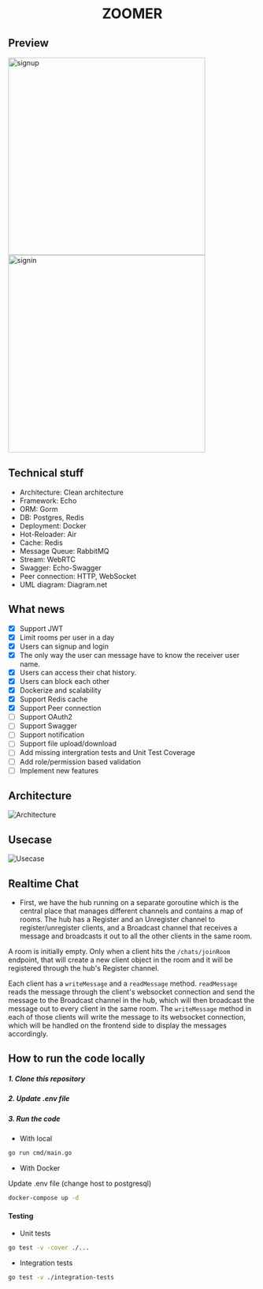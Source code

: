 <h1 align="center">ZOOMER</h1>

## Preview

<div>
  <img src="./public/demo/signup.PNG" alt="signup" width="400" /><img src="./public/demo/signin.PNG" alt="signin" width="400" />
</div>

## **Technical stuff**

- Architecture: Clean architecture
- Framework: Echo
- ORM: Gorm
- DB: Postgres, Redis
- Deployment: Docker
- Hot-Reloader: Air
- Cache: Redis
- Message Queue: RabbitMQ
- Stream: WebRTC
- Swagger: Echo-Swagger
- Peer connection: HTTP, WebSocket
- UML diagram: Diagram.net

## **What news**

- [x] Support JWT
- [x] Limit rooms per user in a day
- [x] Users can signup and login
- [x] The only way the user can message have to know the receiver user name.
- [x] Users can access their chat history.
- [x] Users can block each other
- [x] Dockerize and scalability
- [x] Support Redis cache
- [x] Support Peer connection
- [ ] Support OAuth2
- [ ] Support Swagger
- [ ] Support notification
- [ ] Support file upload/download
- [ ] Add missing intergration tests and Unit Test Coverage
- [ ] Add role/permission based validation
- [ ] Implement new features

## Architecture

![Architecture](./public/architecture.png)

## Usecase

![Usecase](./public/usecase.png)

## **Realtime Chat**

- First, we have the hub running on a separate goroutine which is the central place that manages different channels and contains a map of rooms. The hub has a Register and an Unregister channel to register/unregister clients, and a Broadcast channel that receives a message and broadcasts it out to all the other clients in the same room.

A room is initially empty. Only when a client hits the `/chats/joinRoom` endpoint, that will create a new client object in the room and it will be registered through the hub's Register channel.

Each client has a `writeMessage` and a `readMessage` method. `readMessage` reads the message through the client's websocket connection and send the message to the Broadcast channel in the hub, which will then broadcast the message out to every client in the same room. The `writeMessage` method in each of those clients will write the message to its websocket connection, which will be handled on the frontend side to display the messages accordingly.

## **How to run the code locally**

##### 1. Clone this repository

##### 2. Update .env file

##### 3. Run the code

- With local

```bash
go run cmd/main.go
```

- With Docker

Update .env file (change host to postgresql)

```bash
docker-compose up -d
```

#### **Testing**

- Unit tests

```bash
go test -v -cover ./...
```

- Integration tests

```bash
go test -v ./integration-tests
```

<!-- **References**

- [Clean architecture](https://github.dev/manakuro/golang-clean-architecture)

- [Web socket chat](https://www.youtube.com/watch?v=W9SuX9c40s8)

- [Status user ref](https://anonystick.com/blog-developer/check-user-online-hay-offline-nhu-facebook-voi-1-dong-code-javascript-2020112018731223)

- [V1 ref](https://www.thepolyglotdeveloper.com/2016/12/create-real-time-chat-app-golang-angular-2-websockets/)

- [Chat ref](https://github.com/ong-gtp/go-chat)

- [Redis Cache](https://dev.to/aseemwangoo/using-redis-for-caching-2022-2og5)

- [Sample template](https://github.dev/dzungtran/echo-rest-api)

- [Streaming file with gRPC 1](http://www.inanzzz.com/index.php/post/152g/transferring-files-with-grpc-client-side-streams-using-golang)

- [Streaming file with gRPC 2](https://dev.to/techschoolguru/upload-file-in-chunks-with-client-streaming-grpc-golang-4loc)

- [MinIO uploader](https://dev.to/minhblues/easy-file-uploads-in-go-fiber-with-minio-393c)

- [Goapp template](https://github.com/bnkamalesh/goapp)

- [RabbitMQ docs](https://topdev.vn/blog/ket-noi-amqp-client-voi-rabbitmq-server/)

- [RabbitMQ example 1](https://github.com/lakhinsu/rabbitmq-go-example)

- [Gin template](https://github.com/lakhinsu/gin-boilerplate)

- [Elastic search](https://github.dev/NooBeeID/simple-go-search/tree/develop) -->
